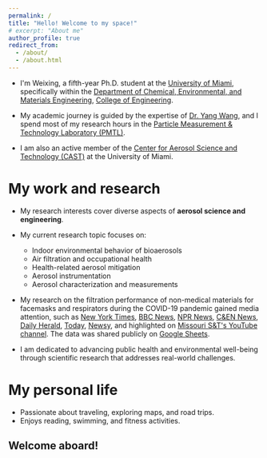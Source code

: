 ```yaml
---
permalink: /
title: "Hello! Welcome to my space!"
# excerpt: "About me"
author_profile: true
redirect_from: 
  - /about/
  - /about.html
---
```


* I'm Weixing, a fifth-year Ph.D. student at the [University of Miami](https://welcome.miami.edu/), specifically within the [Department of Chemical, Environmental, and Materials Engineering](https://ceme.coe.miami.edu/index.html), [College of Engineering](https://www.coe.miami.edu/). 

* My academic journey is guided by the expertise of [Dr. Yang Wang](https://people.miami.edu/profile/dec102c8f8ba6c48c281dd2300d0f707), and I spend most of my research hours in the [Particle Measurement & Technology Laboratory (PMTL)](https://pmtl.coe.miami.edu/index.html). 

* I am also an active member of the [Center for Aerosol Science and Technology (CAST)](https://cast.miami.edu/) at the University of Miami.

My work and research
======
* My research interests cover diverse aspects of **aerosol science and engineering**.

* My current research topic focuses on:
  * Indoor environmental behavior of bioaerosols
  * Air filtration and occupational health
  * Health-related aerosol mitigation
  * Aerosol instrumentation
  * Aerosol characterization and measurements

* My research on the filtration performance of non-medical materials for facemasks and respirators during the COVID-19 pandemic gained media attention, such as [New York Times](https://www.nytimes.com/article/coronavirus-homemade-mask-material-DIY-face-mask-ppe.html), [BBC News](https://www.bbc.com/future/article/20200504-coronavirus-what-is-the-best-kind-of-face-mask), [NPR News](https://www.npr.org/sections/goatsandsoda/2020/04/22/840146830/adding-a-nylon-stocking-layer-could-boost-protection-from-cloth-masks-study-find), [C&EN News](https://cen.acs.org/materials/Scientists-take-closer-look-materials/98/i25), [Daily Herald](https://www.dailyherald.com/news/20200407/what-makes-for-a-good-homemade-face-mask/), [Today](https://www.today.com/style/what-type-fabric-best-face-masks-t179615), [Newsy](https://scrippsnews.com/stories/which-diy-masks-actually-work/), and highlighted on [Missouri S&T's YouTube channel](https://www.youtube.com/watch?v=xhckSGPT9Rg&t=1s). The data was shared publicly on [Google Sheets](http://tinyurl.com/59mpr2h9).

* I am dedicated to advancing public health and environmental well-being through scientific research that addresses real-world challenges.

My personal life
======
* Passionate about traveling, exploring maps, and road trips.
* Enjoys reading, swimming, and fitness activities.

## **Welcome aboard!**
